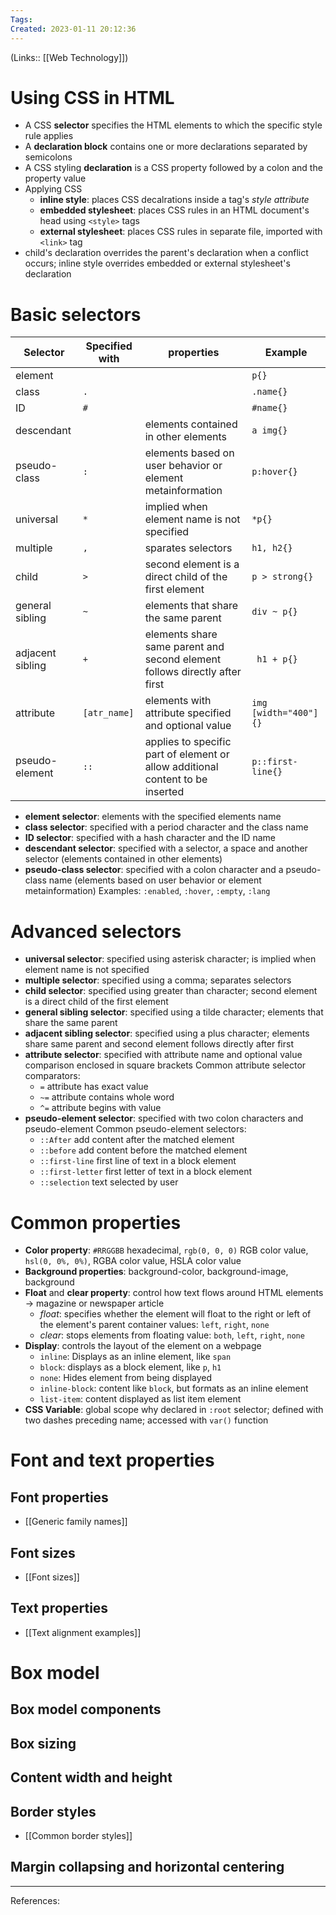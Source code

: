 ```yaml
---
Tags: 
Created: 2023-01-11 20:12:36
---
```

(Links:: [[Web Technology]])
# Using CSS in HTML
- A CSS **selector** specifies the HTML elements to which the specific style rule applies
- A **declaration block** contains one or more declarations separated by semicolons
- A CSS styling **declaration** is a CSS property followed by a colon and the property value
- Applying CSS
	- **inline style**: places CSS decalrations inside a tag's *style attribute*
	- **embedded stylesheet**: places CSS rules in an HTML document's head using `<style>` tags
	- **external stylesheet**: places CSS rules in separate file, imported with `<link>` tag
- child's declaration overrides the parent's declaration when a conflict occurs; inline style overrides embedded or external stylesheet's declaration
# Basic selectors
| Selector         | Specified with | properties                                                                     | Example               |
| ---------------- | -------------- | ------------------------------------------------------------------------------ | --------------------- |
| element          |                |                                                                                | `p{}`                 |
| class            | `.`            |                                                                                | `.name{}`             |
| ID               | `#`            |                                                                                | `#name{}`             |
| descendant       | ` `            | elements contained in other elements                                           | `a img{}`             |
| pseudo-class     | `:`            | elements based on user behavior or element metainformation                     | `p:hover{}`           |
| universal        | `*`            | implied when element name is not specified                                     | `*p{}`                |
| multiple         | `,`            | sparates selectors                                                             | `h1, h2{}`            |
| child            | `>`            | second element is a direct child of the first element                          | `p > strong{}`        |
| general sibling  | `~`            | elements that share the same parent                                            | `div ~ p{}`           |
| adjacent sibling | `+`            | elements share same parent and second element follows directly after first     | ` h1 + p{}`           |
| attribute        | `[atr_name]`   | elements with attribute specified and optional value                           | `img [width="400"]{}` |
| pseudo-element   | `::`           | applies to specific part of element or allow additional content to be inserted | `p::first-line{}`     |
- **element selector**: elements with the specified elements name
- **class selector**: specified with a period character and the class name
- **ID selector**: specified with a hash character and the ID name
- **descendant selector**: specified with a selector, a space and another selector (elements contained in other elements)
- **pseudo-class selector**: specified with a colon character and a pseudo-class name (elements based on user behavior or element metainformation)
  Examples: `:enabled`, `:hover`, `:empty`, `:lang`
# Advanced selectors
- **universal selector**: specified using asterisk character; is implied when element name is not specified
- **multiple selector**: specified using a comma; separates selectors
- **child selector**: specified using greater than character; second element is a direct child of the first element
- **general sibling selector**: specified using a tilde character; elements that share the same parent
- **adjacent sibling selector**: specified using a plus character; elements share same parent and second element follows directly after first
- **attribute selector**: specified with attribute name and optional value comparison enclosed in square brackets
  Common attribute selector comparators:
	- `=` attribute has exact value
	- `~=` attribute contains whole word
	- `^=` attribute begins with value
- **pseudo-element selector**: specified with two colon characters and pseudo-element
  Common pseudo-element selectors:
	- `::After` add content after the matched element
	- `::before` add content before the matched element
	- `::first-line` first line of text in a block element
	- `::first-letter` first letter of text in a block element
	- `::selection` text selected by user
# Common properties
- **Color property**: `#RRGGBB` hexadecimal, `rgb(0, 0, 0)` RGB color value, `hsl(0, 0%, 0%)`, RGBA color value, HSLA color value
- **Background properties**: background-color, background-image, background
- **Float** and **clear property**: control how text flows around HTML elements -> magazine or newspaper article
	- *float*: specifies whether the element will float to the right or left of the element's parent container
	  values: `left`, `right`, `none`
	- *clear*: stops elements from floating
	  value: `both`, `left`, `right`, `none`
- **Display**: controls the layout of the element on a webpage
	- `inline`: Displays as an inline element, like `span`
	- `block`: displays as a block element, like `p`, `h1`
	- `none`: Hides element from being displayed
	- `inline-block`: content like `block`, but formats as an inline element
	- `list-item`: content displayed as list item element
- **CSS Variable**: global scope why declared in `:root` selector; defined with two dashes preceding name; accessed with `var()` function
# Font and text properties
## Font properties
- [[Generic family names]]
## Font sizes
- [[Font sizes]]
## Text properties
- [[Text alignment examples]]

# Box model
## Box model components
## Box sizing
## Content width and height
## Border styles
- [[Common border styles]]
## Margin collapsing and horizontal centering

---
References: